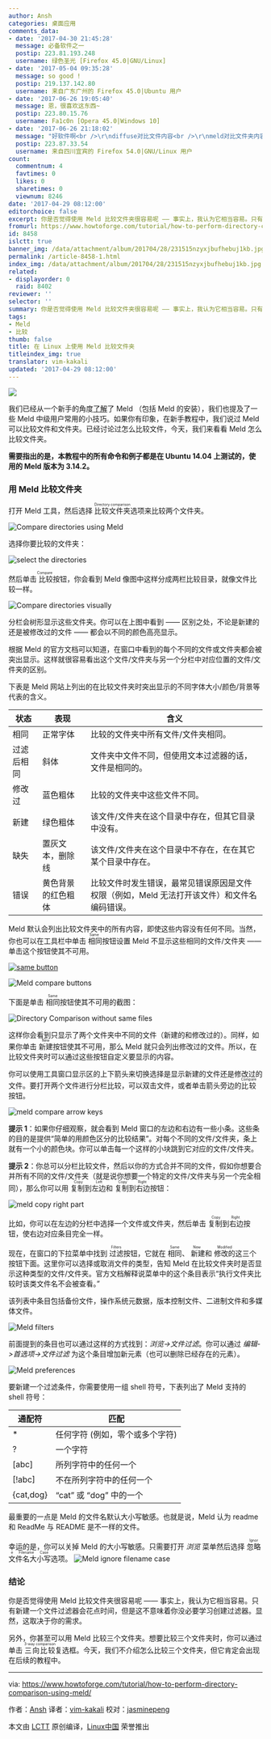 ```yaml
---
author: Ansh
categories: 桌面应用
comments_data:
- date: '2017-04-30 21:45:28'
  message: 必备软件之一
  postip: 223.81.193.248
  username: 绿色圣光 [Firefox 45.0|GNU/Linux]
- date: '2017-05-04 09:35:28'
  message: so good !
  postip: 219.137.142.80
  username: 来自广东广州的 Firefox 45.0|Ubuntu 用户
- date: '2017-06-26 19:05:40'
  message: 恩，很喜欢这东西~
  postip: 223.80.15.76
  username: Fa1c0n [Opera 45.0|Windows 10]
- date: '2017-06-26 21:18:02'
  message: "好软件啊<br />\r\ndiffuse对比文件内容<br />\r\nmeld对比文件夹内容"
  postip: 223.87.33.54
  username: 来自四川宜宾的 Firefox 54.0|GNU/Linux 用户
count:
  commentnum: 4
  favtimes: 0
  likes: 0
  sharetimes: 0
  viewnum: 8246
date: '2017-04-29 08:12:00'
editorchoice: false
excerpt: 你是否觉得使用 Meld 比较文件夹很容易呢 —— 事实上，我认为它相当容易。只有新建一个文件过滤器会花点时间，但是这不意味着你没必要学习创建过滤器。显然，这取决于你的需求。
fromurl: https://www.howtoforge.com/tutorial/how-to-perform-directory-comparison-using-meld/
id: 8458
islctt: true
banner_img: /data/attachment/album/201704/28/231515nzyxjbufhebuj1kb.jpg
permalink: /article-8458-1.html
index_img: /data/attachment/album/201704/28/231515nzyxjbufhebuj1kb.jpg.thumb.jpg
related:
- displayorder: 0
  raid: 8402
reviewer: ''
selector: ''
summary: 你是否觉得使用 Meld 比较文件夹很容易呢 —— 事实上，我认为它相当容易。只有新建一个文件过滤器会花点时间，但是这不意味着你没必要学习创建过滤器。显然，这取决于你的需求。
tags:
- Meld
- 比较
thumb: false
title: 在 Linux 上使用 Meld 比较文件夹
titleindex_img: true
translator: vim-kakali
updated: '2017-04-29 08:12:00'
---
```


![](/data/attachment/album/201704/28/231515nzyxjbufhebuj1kb.jpg)


我们已经从一个新手的角度[了解](/article-8402-1.html)了 Meld （包括 Meld 的安装），我们也提及了一些 Meld 中级用户常用的小技巧。如果你有印象，在新手教程中，我们说过 Meld 可以比较文件和文件夹。已经讨论过怎么比较文件，今天，我们来看看 Meld 怎么比较文件夹。


**需要指出的是，本教程中的所有命令和例子都是在 Ubuntu 14.04 上测试的，使用的 Meld 版本为 3.14.2。**


### 用 Meld 比较文件夹


打开 Meld 工具，然后选择 <ruby> 比较文件夹 <rt>  Directory comparison </rt></ruby> 选项来比较两个文件夹。


![Compare directories using Meld](/data/attachment/album/201704/28/231528qpi82ckquy5s977c.png)


选择你要比较的文件夹：


![select the directories](/data/attachment/album/201704/28/231528o33klzbunoizrfrd.png)


然后单击<ruby> 比较 <rt>  Compare </rt></ruby>按钮，你会看到 Meld 像图中这样分成两栏比较目录，就像文件比较一样。


![Compare directories visually](/data/attachment/album/201704/28/231531ovcpz0c00j550y8v.png)


分栏会树形显示这些文件夹。你可以在上图中看到 —— 区别之处，不论是新建的还是被修改过的文件 —— 都会以不同的颜色高亮显示。


根据 Meld 的官方文档可以知道，在窗口中看到的每个不同的文件或文件夹都会被突出显示。这样就很容易看出这个文件/文件夹与另一个分栏中对应位置的文件/文件夹的区别。


下表是 Meld 网站上列出的在比较文件夹时突出显示的不同字体大小/颜色/背景等代表的含义。




| **状态** | **表现** | **含义** |
| --- | --- | --- |
| 相同 | 正常字体 | 比较的文件夹中所有文件/文件夹相同。 |
| 过滤后相同 | 斜体 | 文件夹中文件不同，但使用文本过滤器的话，文件是相同的。 |
| 修改过 | 蓝色粗体 | 比较的文件夹中这些文件不同。 |
| 新建 | 绿色粗体 | 该文件/文件夹在这个目录中存在，但其它目录中没有。 |
| 缺失 | 置灰文本，删除线 | 该文件/文件夹在这个目录中不存在，在在其它某个目录中存在。 |
| 错误 | 黄色背景的红色粗体 | 比较文件时发生错误，最常见错误原因是文件权限（例如，Meld 无法打开该文件）和文件名编码错误。 |


Meld 默认会列出比较文件夹中的所有内容，即使这些内容没有任何不同。当然，你也可以在工具栏中单击<ruby> 相同 <rt>  Same </rt></ruby>按钮设置 Meld 不显示这些相同的文件/文件夹 —— 单击这个按钮使其不可用。


 [![same button](/data/attachment/album/201704/28/231531ggxzqp3lt9f9v6qq.png)](https://www.howtoforge.com/images/beginners-guide-to-visual-merge-tool-meld-on-linux-part-3/big/meld-same-button.png) 


![Meld compare buttons](/data/attachment/album/201704/28/231532j1zjx6j2x6mu416s.png)


下面是单击 <ruby> 相同 <rt>  Same </rt></ruby> 按钮使其不可用的截图：


![Directory Comparison without same files](/data/attachment/album/201704/28/231535gffzmprrtyzhsrfn.png)


这样你会看到只显示了两个文件夹中不同的文件（新建的和修改过的）。同样，如果你单击 <ruby> 新建 <rt>  New </rt></ruby> 按钮使其不可用，那么 Meld 就只会列出修改过的文件。所以，在比较文件夹时可以通过这些按钮自定义要显示的内容。


你可以使用工具窗口显示区的上下箭头来切换选择是显示新建的文件还是修改过的文件。要打开两个文件进行分栏比较，可以双击文件，或者单击箭头旁边的 <ruby> 比较 <rt>  Compare </rt></ruby>按钮。


![meld compare arrow keys](/data/attachment/album/201704/28/231535o9t9ge5jr525g255.png)


**提示 1**：如果你仔细观察，就会看到 Meld 窗口的左边和右边有一些小条。这些条的目的是提供“简单的用颜色区分的比较结果”。对每个不同的文件/文件夹，条上就有一个小的颜色块。你可以单击每一个这样的小块跳到它对应的文件/文件夹。


**提示 2**：你总可以分栏比较文件，然后以你的方式合并不同的文件，假如你想要合并所有不同的文件/文件夹（就是说你想要一个特定的文件/文件夹与另一个完全相同），那么你可以用 <ruby> 复制到左边 <rt>  Copy Left </rt></ruby>和 <ruby> 复制到右边 <rt>  Copy Right </rt></ruby> 按钮：


![meld copy right part](/data/attachment/album/201704/28/231537a4k1d4bibwc3w340.png)


比如，你可以在左边的分栏中选择一个文件或文件夹，然后单击 <ruby> 复制到右边 <rt>  Copy Right </rt></ruby> 按钮，使右边对应条目完全一样。


现在，在窗口的下拉菜单中找到 <ruby> 过滤 <rt>  Filters </rt></ruby> 按钮，它就在 <ruby> 相同 <rt>  Same </rt></ruby>、<ruby> 新建 <rt>  New </rt></ruby> 和 <ruby> 修改的 <rt>  Modified </rt></ruby> 这三个按钮下面。这里你可以选择或取消文件的类型，告知 Meld 在比较文件夹时是否显示这种类型的文件/文件夹。官方文档解释说菜单中的这个条目表示“执行文件夹比较时该类文件名不会被查看。”


该列表中条目包括备份文件，操作系统元数据，版本控制文件、二进制文件和多媒体文件。


![Meld filters](/data/attachment/album/201704/28/231538x11mw86mu7z3ydff.png)


前面提到的条目也可以通过这样的方式找到：*浏览->文件过滤*。你可以通过 *编辑->首选项->文件过滤* 为这个条目增加新元素（也可以删除已经存在的元素）。


![Meld preferences](/data/attachment/album/201704/28/231542z7isshswzws2sfi2.png)


要新建一个过滤条件，你需要使用一组 shell 符号，下表列出了 Meld 支持的 shell 符号：




| **通配符** | **匹配** |
| --- | --- |
| \* | 任何字符 (例如，零个或多个字符) |
| ? | 一个字符 |
| [abc] | 所列字符中的任何一个 |
| [!abc] | 不在所列字符中的任何一个 |
| {cat,dog} | “cat” 或 “dog” 中的一个 |


最重要的一点是 Meld 的文件名默认大小写敏感。也就是说，Meld 认为 readme 和 ReadMe 与 README 是不一样的文件。


幸运的是，你可以关掉 Meld 的大小写敏感。只需要打开 *浏览* 菜单然后选择 <ruby> 忽略文件名大小写 <rt>  Ignore Filename Case </rt></ruby> 选项。 ![Meld ignore filename case](/data/attachment/album/201704/28/231543f07f226ctyzc09e4.png)


### 结论


你是否觉得使用 Meld 比较文件夹很容易呢 —— 事实上，我认为它相当容易。只有新建一个文件过滤器会花点时间，但是这不意味着你没必要学习创建过滤器。显然，这取决于你的需求。


另外，你甚至可以用 Meld 比较三个文件夹。想要比较三个文件夹时，你可以通过单击 <ruby> 三向比较 <rt>  3-way comparison </rt></ruby> 复选框。今天，我们不介绍怎么比较三个文件夹，但它肯定会出现在后续的教程中。




---


via: <https://www.howtoforge.com/tutorial/how-to-perform-directory-comparison-using-meld/>


作者：[Ansh](https://www.howtoforge.com/tutorial/how-to-perform-directory-comparison-using-meld/) 译者：[vim-kakali](https://github.com/vim-kakali) 校对：[jasminepeng](https://github.com/jasminepeng)


本文由 [LCTT](https://github.com/LCTT/TranslateProject) 原创编译，[Linux中国](https://linux.cn/) 荣誉推出